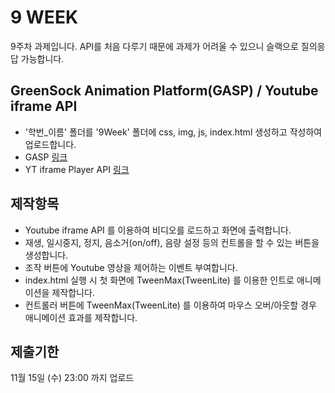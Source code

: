 # 9 WEEK

9주차 과제입니다.
API를 처음 다루기 때문에 과제가 어려울 수 있으니 슬랙으로 질의응답 가능합니다.

## GreenSock Animation Platform(GASP) / Youtube iframe API

- '학번_이름' 폴더를 '9Week' 폴더에 css, img, js, index.html 생성하고 작성하여 업로드합니다.
- GASP [링크](https://greensock.com)
- YT iframe Player API [링크](https://developers.google.com/youtube/iframe_api_reference?hl=ko)

## 제작항목

- Youtube iframe API 를 이용하여 비디오를 로드하고 화면에 출력합니다.
- 재생, 일시중지, 정지, 음소거(on/off), 음량 설정 등의 컨트롤을 할 수 있는 버튼을 생성합니다.
- 조작 버튼에 Youtube 영상을 제어하는 이벤트 부여합니다.
- index.html 실행 시 첫 화면에 TweenMax(TweenLite) 를 이용한 인트로 애니메이션을 제작합니다.
- 컨트롤러 버튼에 TweenMax(TweenLite) 를 이용하여 마우스 오버/아웃할 경우 애니메이션 효과를 제작합니다.

## 제출기한

11월 15일 (수) 23:00 까지 업로드